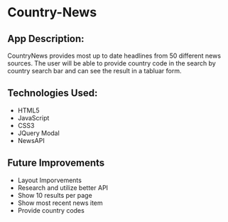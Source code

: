 #   Country-News   
 ## App Description:
 CountryNews provides most up to date headlines from 50 different news sources. The user will be able to provide country code in the search by country search bar and can see the result in a tabluar form.

 ## Technologies Used:
* HTML5
* JavaScript
* CSS3
* JQuery Modal
* NewsAPI

## Future Improvements 
* Layout Imporvements 
* Research and utilize better API
* Show 10 results per page
* Show most recent news item
* Provide country codes 

